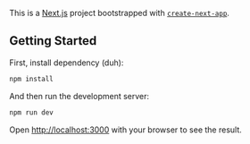 This is a [Next.js](https://nextjs.org/) project bootstrapped with [`create-next-app`](https://github.com/vercel/next.js/tree/canary/packages/create-next-app).

## Getting Started

First, install dependency (duh):

```bash
npm install
```

And then run the development server:

```bash
npm run dev
```

Open [http://localhost:3000](http://localhost:3000) with your browser to see the result.
